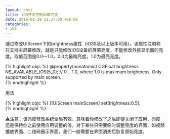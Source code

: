 ```yaml
---
layout: post
title: iOS开发控制屏幕亮度
date: 2016-01-29 11:37:00 +08:00
categories:
- iOS
---
```


通过修改UIScreen下的brightness属性（iOS5及以上版本可用）。该属性注明称只支持主屏幕修改，就是只能修改iOS设备的屏幕亮度，不能修改外接显示器的亮度。取值范围是0.0～1.0，0.0为最暗亮度，1.0为最亮亮度。

{% highlight objc %}
@property(nonatomic) CGFloat brightness NS_AVAILABLE_IOS(5_0);        // 0 .. 1.0, where 1.0 is maximum brightness. Only supported by main screen.     
{% endhighlight %}

用法

{% highlight objc %}
[[UIScreen mainScreen] setBrightness:0.5];  
{% endhighlight %}

⚠️注意：该亮度修改系统全局有效，意味着你修改了之后即便关闭了应用，亮度还是保持你之前使用应用调整的值。对于某些只需要临时调整亮度的界面，如视频播放界面、二维码展示界面，我们一般需要在界面消失后恢复原始亮度。